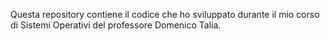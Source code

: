 Questa repository contiene il codice che ho sviluppato durante il mio corso di Sistemi Operativi del professore Domenico Talia.
